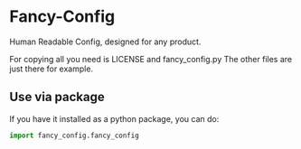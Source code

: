 # Fancy-Config
Human Readable Config, designed for any product.


For copying all you need is LICENSE and fancy_config.py
The other files are just there for example.

## Use via package
If you have it installed as a python package, you can do:
```python
import fancy_config.fancy_config
```
